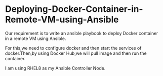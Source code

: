 # Deploying-Docker-Container-in-Remote-VM-using-Ansible
Our requirement is to write an ansible playbook to deploy Docker container in a remote VM using Ansible.

For this,we need to configure docker and then start the services of docker.Then,by using Docker Hub,we will pull image and then run the container.

I am using RHEL8 as my Ansible Controller Node.
